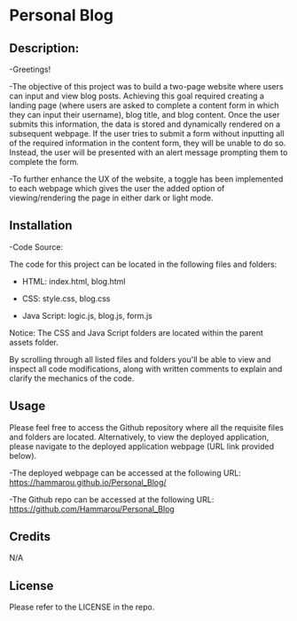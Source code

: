 # Personal Blog


## Description:

-Greetings! 

-The objective of this project was to build a two-page website where users can input and view blog posts. Achieving this goal required creating a landing page (where users are asked to complete a content form in which they can input their username), blog title, and blog content. Once the user submits this information, the data is stored and dynamically rendered on a subsequent webpage. If the user tries to submit a form without inputting all of the required information in the content form, they will be unable to do so. Instead, the user will be presented with an alert message prompting them to complete the form. 

-To further enhance the UX of the website, a toggle has been implemented to each webpage which gives the user the added option of viewing/rendering the page in either dark or light mode.


## Installation

-Code Source:

The code for this project can be located in the following files and folders:

* HTML:
  index.html,
  blog.html

* CSS: 
  style.css,
  blog.css

* Java Script:
  logic.js,
  blog.js,
  form.js



Notice: The CSS and Java Script folders are located within the parent assets folder.

By scrolling through all listed files and folders you'll be able to view and inspect all code modifications, along with written comments to explain and clarify the mechanics of the code.


## Usage

Please feel free to access the Github repository where all the requisite files and folders are located. Alternatively, to view the deployed application, please navigate to the deployed application webpage (URL link provided below).

-The deployed webpage can be accessed at the following URL: https://hammarou.github.io/Personal_Blog/

-The Github repo can be accessed at the following URL: https://github.com/Hammarou/Personal_Blog


## Credits

N/A

## License

Please refer to the LICENSE in the repo.

